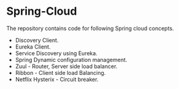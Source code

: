 # Spring-Cloud

The repository contains code for following Spring cloud concepts.

* Discovery Client.
* Eureka Client.
* Service Discovery using Eureka.
* Spring Dynamic configuration management.
* Zuul  - Router, Server side load balancer.
* Ribbon - Client side load Balancing.
* Netflix Hysterix - Circuit breaker.
 
